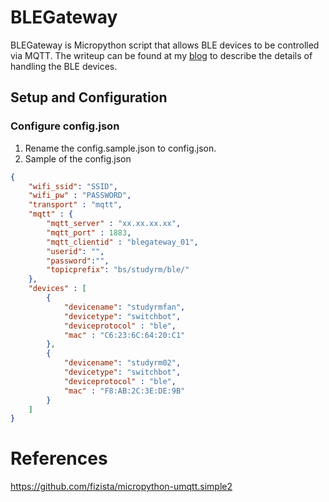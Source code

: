 # BLEGateway

BLEGateway is Micropython script that allows BLE devices to be controlled via MQTT. The writeup can be found at my [blog](https://iotdiary.blogspot.com/2020/06/micropython-ble-and-esp32-switchbot.html) to describe the details of handling the BLE devices.

## Setup and Configuration
### Configure config.json

1. Rename the config.sample.json to config.json.
2. Sample of the config.json

```json
{
    "wifi_ssid": "SSID",
    "wifi_pw" : "PASSWORD",
    "transport" : "mqtt",
    "mqtt" : {
        "mqtt_server" : "xx.xx.xx.xx",
        "mqtt_port" : 1883,
        "mqtt_clientid" : "blegateway_01",
        "userid": "",
        "password":"",
        "topicprefix": "bs/studyrm/ble/"
    },
    "devices" : [
        {
            "devicename": "studyrmfan",
            "devicetype": "switchbot",
            "deviceprotocol" : "ble",
            "mac" : "C6:23:6C:64:20:C1"
        },
        {
            "devicename": "studyrm02",
            "devicetype": "switchbot",
            "deviceprotocol" : "ble",
            "mac" : "F8:AB:2C:3E:DE:9B"
        }
    ]
} 
```




# References
https://github.com/fizista/micropython-umqtt.simple2